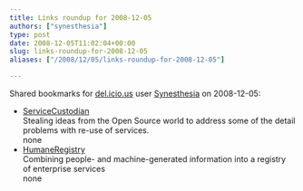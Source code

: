 ```yaml
---
title: Links roundup for 2008-12-05
authors: ["synesthesia"]
type: post
date: 2008-12-05T11:02:04+00:00
slug: links-roundup-for-2008-12-05 
aliases: ["/2008/12/05/links-roundup-for-2008-12-05"]

---
```

Shared bookmarks for [del.icio.us][1] user [Synesthesia][2] on 2008-12-05:

  * [ServiceCustodian][3]  
    Stealing ideas from the Open Source world to address some of the detail problems with re-use of services.  
    none
  * [HumaneRegistry][4]  
    Combining people- and machine-generated information into a registry of enterprise services  
    none

 [1]: https://del.icio.us/
 [2]: https://del.icio.us/synesthesia
 [3]: https://martinfowler.com/bliki/ServiceCustodian.html
 [4]: https://martinfowler.com/bliki/HumaneRegistry.html